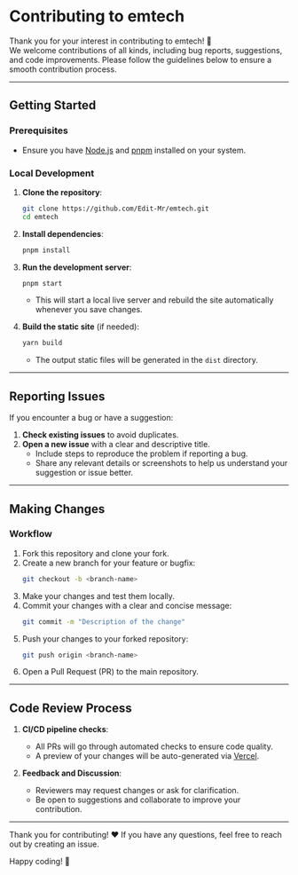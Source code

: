 # Contributing to emtech

Thank you for your interest in contributing to emtech! 🎉  
We welcome contributions of all kinds, including bug reports, suggestions, and code improvements. Please follow the guidelines below to ensure a smooth contribution process.

---

## Getting Started

### Prerequisites

- Ensure you have [Node.js](https://nodejs.org/) and [pnpm](https://pnpm.io/zh-TW/) installed on your system.

### Local Development

1. **Clone the repository**:
   ```bash
   git clone https://github.com/Edit-Mr/emtech.git
   cd emtech
   ```
2. **Install dependencies**:
   ```bash
   pnpm install
   ```
3. **Run the development server**:

   ```bash
   pnpm start
   ```

   - This will start a local live server and rebuild the site automatically whenever you save changes.

4. **Build the static site** (if needed):

   ```bash
   yarn build
   ```

   - The output static files will be generated in the `dist` directory.

---

## Reporting Issues

If you encounter a bug or have a suggestion:

1. **Check existing issues** to avoid duplicates.
2. **Open a new issue** with a clear and descriptive title.
   - Include steps to reproduce the problem if reporting a bug.
   - Share any relevant details or screenshots to help us understand your suggestion or issue better.

---

## Making Changes

### Workflow

1. Fork this repository and clone your fork.
2. Create a new branch for your feature or bugfix:
   ```bash
   git checkout -b <branch-name>
   ```
3. Make your changes and test them locally.
4. Commit your changes with a clear and concise message:
   ```bash
   git commit -m "Description of the change"
   ```
5. Push your changes to your forked repository:
   ```bash
   git push origin <branch-name>
   ```
6. Open a Pull Request (PR) to the main repository.

---

## Code Review Process

1. **CI/CD pipeline checks**:
   - All PRs will go through automated checks to ensure code quality.
   - A preview of your changes will be auto-generated via [Vercel](https://vercel.com/).

2. **Feedback and Discussion**:
   - Reviewers may request changes or ask for clarification.
   - Be open to suggestions and collaborate to improve your contribution.

---

Thank you for contributing! ❤️ If you have any questions, feel free to reach out by creating an issue.

Happy coding! 🚀
